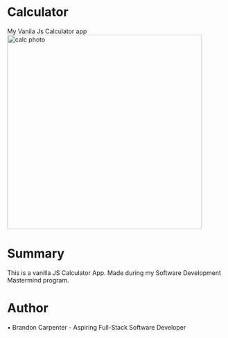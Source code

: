 
# Calculator
My Vanila Js Calculator app
<img width="449" alt="calc photo" src="https://user-images.githubusercontent.com/69767056/126673181-d83e33b7-3379-4c20-92cc-28091b272a5c.png">

<h1>Summary</h1>
This is a  vanilla JS Calculator App. Made during my Software Development Mastermind program.

<h1>Author</h1>
• Brandon Carpenter - Aspiring Full-Stack Software Developer
